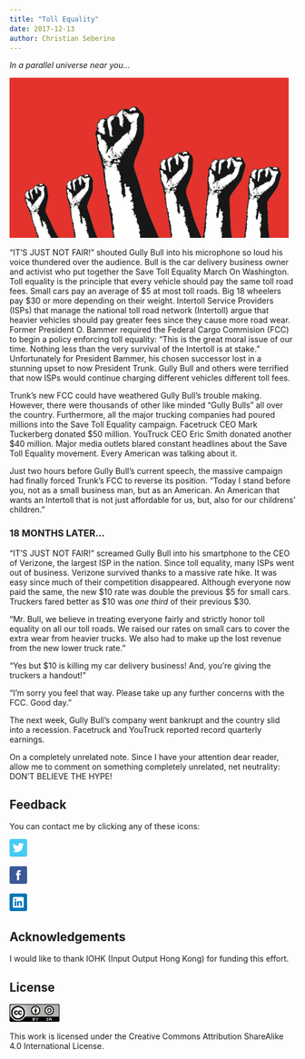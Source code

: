 ```yaml
---
title: "Toll Equality"
date: 2017-12-13
author: Christian Seberino
---
```


*In a parallel universe near you…*

![](./1*-P6CLWuMfa0W6Evt0CZt8w.png)

“IT’S JUST NOT FAIR!” shouted Gully Bull into his microphone so loud his voice
thundered over the audience. Bull is the car delivery business owner and
activist who put together the Save Toll Equality March On Washington. Toll
equality is the principle that every vehicle should pay the same toll road fees.
Small cars pay an average of &dollar;5 at most toll roads. Big 18 wheelers pay
&dollar;30 or
more depending on their weight. Intertoll Service Providers (ISPs) that manage
the national toll road network (Intertoll) argue that heavier vehicles should
pay greater fees since they cause more road wear. Former President O. Bammer
required the Federal Cargo Commision (FCC) to begin a policy enforcing toll
equality: “This is the great moral issue of our time. Nothing less than the very
survival of the Intertoll is at stake.” Unfortunately for President Bammer, his
chosen successor lost in a stunning upset to now President Trunk. Gully Bull and
others were terrified that now ISPs would continue charging different vehicles
different toll fees.

Trunk’s new FCC could have weathered Gully Bull’s trouble making. However, there
were thousands of other like minded “Gully Bulls” all over the country.
Furthermore, all the major trucking companies had poured millions into the Save
Toll Equality campaign. Facetruck CEO Mark Tuckerberg donated &dollar;50
million.
YouTruck CEO Eric Smith donated another &dollar;40 million. Major media outlets
blared
constant headlines about the Save Toll Equality movement. Every American was
talking about it.

Just two hours before Gully Bull’s current speech, the massive campaign had
finally forced Trunk’s FCC to reverse its position. “Today I stand before you,
not as a small business man, but as an American. An American that wants an
Intertoll that is not just affordable for us, but, also for our childrens’
children.”

### 18 MONTHS LATER…

“IT’S JUST NOT FAIR!” screamed Gully Bull into his smartphone to the CEO of
Verizone, the largest ISP in the nation. Since toll equality, many ISPs went out
of business. Verizone survived thanks to a massive rate hike. It was easy since
much of their competition disappeared. Although everyone now paid the same, the
new &dollar;10 rate was double the previous &dollar;5 for small cars. Truckers
fared better as
&dollar;10 was *one third* of their previous &dollar;30.

“Mr. Bull, we believe in treating everyone fairly and strictly honor toll
equality on all our toll roads. We raised our rates on small cars to cover the
extra wear from heavier trucks. We also had to make up the lost revenue from the
new lower truck rate.”

“Yes but &dollar;10 is killing my car delivery business! And, you’re giving the
truckers a handout!”

“I’m sorry you feel that way. Please take up any further concerns with the FCC.
Good day.”

The next week, Gully Bull’s company went bankrupt and the country slid into a
recession. Facetruck and YouTruck reported record quarterly earnings.

On a completely unrelated note. Since I have your attention dear reader, allow
me to comment on something completely unrelated, net neutrality: DON’T BELIEVE
THE HYPE!

## Feedback

You can contact me by clicking any of these icons:

![](./0*eoFC6QOWZ--bCngK.png)

![](./0*i3CwTFEKUnKYHMf0.png)

![](./0*HQj6HSHxE7pkIBjk.png)

## Acknowledgements

I would like to thank IOHK (Input Output Hong Kong) for funding this effort.

## License

![](./0*hocpUZXBcjzNJeQ2.png)

This work is licensed under the Creative Commons Attribution ShareAlike 4.0
International License. 
